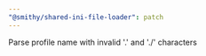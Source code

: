 ```yaml
---
"@smithy/shared-ini-file-loader": patch
---
```


Parse profile name with invalid '.' and './' characters
